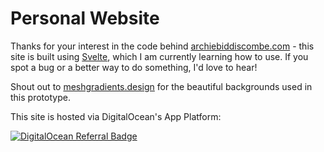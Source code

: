 # Personal Website
Thanks for your interest in the code behind [archiebiddiscombe.com](https://archiebiddiscombe.com) - this site is built using [Svelte](https://svelte.dev), which I am currently learning how to use. If you spot a bug or a better way to do something, I'd love to hear!

Shout out to [meshgradients.design](https://www.meshgradients.design) for the beautiful backgrounds used in this prototype.

This site is hosted via DigitalOcean's App Platform:

[![DigitalOcean Referral Badge](https://web-platforms.sfo2.digitaloceanspaces.com/WWW/Badge%203.svg)](https://www.digitalocean.com/?refcode=667158d79229&utm_campaign=Referral_Invite&utm_medium=Referral_Program&utm_source=badge)
